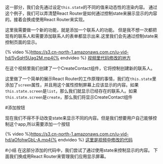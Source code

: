 这一部分，我们会先通过设定`this.state`的不同的值来动态性的渲染内容。 通过这个例子，我们可以弄清楚React Router是如何通过控制state来展示显示的内容的。接着会换成使用React Router来实现。

这里我需要做一个新的功能，就是添加一个联系人的功能。 但是我不想一次都把现有的联系人和需要添加联系人的表单都显示出来.这里我们会先通过控制state来控制页面的显示。

{% video %}https://s3.cn-north-1.amazonaws.com.cn/u-vid-hd/5ySqH5Uag2M.mp4{% endvideo %}
[视频里代码修改的地方](https://github.com/udacity/reactnd-contacts-complete/commit/db0aafdc7766048c28597d37f31977ac7833a62e)

在这个视频里我们创建了一个CreateContact组件，它将控制创建新的联系人。

这里做了一个简单的展示React Router的工作原理的事情，我们在`this.state`里添加了`screen`属性，并且用这个属性控制屏幕上应该显示的内容。如果`this.state.screen`是`list`，那么我们就显示已经存在的联系人。如果`this.state.screen`是`create`，那么我们将显示CreateContact组件

#添加按钮

现在我们不得不手动改变state来显示不同的内容。但是我们想要用户自己能够控制这个app,所以需要添加一个按钮

{% video %}https://s3.cn-north-1.amazonaws.com.cn/u-vid-hd/aOfohwGbL-A.mp4{% endvideo %}
[这里是视频中修改的代码](https://github.com/udacity/reactnd-contacts-complete/commit/23a6a4dde977d7c18a3054a7b0b65f4fb4aad2ea)

#小结
在这部分添加的代码中，我们尝试了通过使用state来控制显示的内容。
下面我们换成用React Router来管理我们应用显示屏幕。
